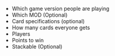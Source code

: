 * Which game version people are playing
* Which MOD (Optional)
* Card specifications (optional)
* How many cards everyone gets
* Players
* Points to win
* Stackable (Optional)